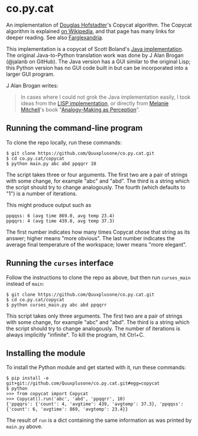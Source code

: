 co.py.cat
=========

An implementation of [Douglas Hofstadter](http://prelectur.stanford.edu/lecturers/hofstadter/)'s Copycat algorithm.
The Copycat algorithm is explained [on Wikipedia](https://en.wikipedia.org/wiki/Copycat_%28software%29), and that page has many links for deeper reading.  See also [Farglexandria](https://github.com/Alex-Linhares/Farglexandria).

This implementation is a copycat of Scott Boland's [Java implementation](https://archive.org/details/JavaCopycat).
The original Java-to-Python translation work was done by J Alan Brogan (@jalanb on GitHub).
The Java version has a GUI similar to the original Lisp; this Python version has no GUI code built in but can be incorporated into a larger GUI program.

J Alan Brogan writes:
> In cases where I could not grok the Java implementation easily, I took ideas from the
> [LISP implementation](http://web.cecs.pdx.edu/~mm/how-to-get-copycat.html), or directly
> from [Melanie Mitchell](https://en.wikipedia.org/wiki/Melanie_Mitchell)'s book
> "[Analogy-Making as Perception](http://www.amazon.com/Analogy-Making-Perception-Computer-Melanie-Mitchell/dp/0262132893/ref=tmm_hrd_title_0?ie=UTF8&qid=1351269085&sr=1-3)".

Running the command-line program
--------------------------------

To clone the repo locally, run these commands:

```
$ git clone https://github.com/Quuxplusone/co.py.cat.git
$ cd co.py.cat/copycat
$ python main.py abc abd ppqqrr 10
```

The script takes three or four arguments.
The first two are a pair of strings with some change, for example "abc" and "abd".
The third is a string which the script should try to change analogously.
The fourth (which defaults to "1") is a number of iterations.

This might produce output such as

```
ppqqss: 6 (avg time 869.0, avg temp 23.4)
ppqqrs: 4 (avg time 439.0, avg temp 37.3)
```

The first number indicates how many times Copycat chose that string as its answer; higher means "more obvious".
The last number indicates the average final temperature of the workspace; lower means "more elegant".


Running the `curses` interface
------------------------------

Follow the instructions to clone the repo as above, but then run `curses_main` instead of `main`:

```
$ git clone https://github.com/Quuxplusone/co.py.cat.git
$ cd co.py.cat/copycat
$ python curses_main.py abc abd ppqqrr
```

This script takes only three arguments.
The first two are a pair of strings with some change, for example "abc" and "abd".
The third is a string which the script should try to change analogously.
The number of iterations is always implicitly "infinite".
To kill the program, hit Ctrl+C.


Installing the module
---------------------

To install the Python module and get started with it, run these commands:

```
$ pip install -e git+git://github.com/Quuxplusone/co.py.cat.git#egg=copycat
$ python
>>> from copycat import Copycat
>>> Copycat().run('abc', 'abd', 'ppqqrr', 10)
{'ppqqrs': {'count': 4, 'avgtime': 439, 'avgtemp': 37.3}, 'ppqqss': {'count': 6, 'avgtime': 869, 'avgtemp': 23.4}}
```

The result of `run` is a dict containing the same information as was printed by `main.py` above.
